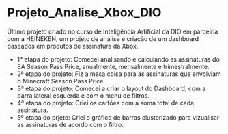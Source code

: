 # Projeto_Analise_Xbox_DIO
Último projeto criado no curso de Inteligência Artificial da DIO em parceiria com a HEINEKEN, um projeto de análise e criação de um dashboard baseados em produtos de assinatura da Xbox.

* 1ª etapa do projeto: Comecei analisando e calculando as assinaturas do EA Season Pass Price, anualmente, mensalmente e trimestralmente.
* 2ª etapa do projeto: Fiz a mesa coisa para as assinaturas que envolviam o Minecraft Season Pass Price.
* 3ª etapa do projeto: Comecei a criar o layout do Dashboard, com a barra lateral esquerda e com o menu de filtros.
* 4ª etapa do projeto: Criei os cartões com a soma total de cada assinatura.
* 5º etapa do prjeto: Criei o gráfico de barras clusterizado para vizualisar as assinaturas de acordo com o filtro. 
